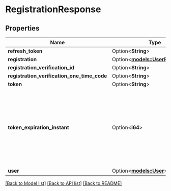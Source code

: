 # RegistrationResponse

## Properties

Name | Type | Description | Notes
------------ | ------------- | ------------- | -------------
**refresh_token** | Option<**String**> |  | [optional]
**registration** | Option<[**models::UserRegistration**](UserRegistration.md)> |  | [optional]
**registration_verification_id** | Option<**String**> |  | [optional]
**registration_verification_one_time_code** | Option<**String**> |  | [optional]
**token** | Option<**String**> |  | [optional]
**token_expiration_instant** | Option<**i64**> | The number of milliseconds since the unix epoch: January 1, 1970 00:00:00 UTC. This value is always in UTC. | [optional]
**user** | Option<[**models::User**](User.md)> |  | [optional]

[[Back to Model list]](../README.md#documentation-for-models) [[Back to API list]](../README.md#documentation-for-api-endpoints) [[Back to README]](../README.md)



